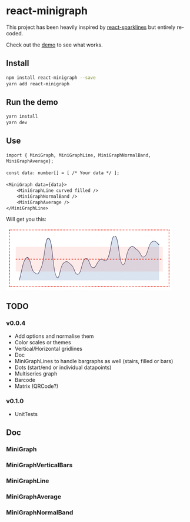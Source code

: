 # react-minigraph

This project has been heavily inspired by [react-sparklines](https://www.npmjs.com/package/react-sparklines) but entirely re-coded.

Check out the [demo](https://pitilezard.github.io/react-minigraph/) to see what works.

## Install

```bash
npm install react-minigraph --save
yarn add react-minigraph
```

## Run the demo

```bash
yarn install
yarn dev
```

## Use

```tsx
import { MiniGraph, MiniGraphLine, MiniGraphNormalBand, MiniGraphAverage};

const data: number[] = [ /* Your data */ ];

<MiniGraph data={data}>
    <MiniGraphLine curved filled />
    <MiniGraphNormalBand />
    <MiniGraphAverage />
</MiniGraphLine>
```

Will get you this:

![Graph1](/demo/img/graph-line-curved-average-band.png)

## TODO

### v0.0.4

-   Add options and normalise them
-   Color scales or themes
-   Vertical/Horizontal gridlines
-   Doc
-   MiniGraphLines to handle bargraphs as well (stairs, filled or bars)
-   Dots (start/end or individual datapoints)
-   Multiseries graph
-   Barcode
-   Matrix (QRCode?)

### v0.1.0

-   UnitTests

## Doc

### MiniGraph

### MiniGraphVerticalBars

### MiniGraphLine

### MiniGraphAverage

### MiniGraphNormalBand
